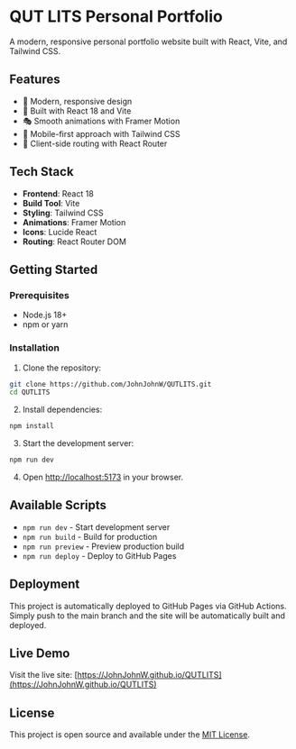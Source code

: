 # QUT LITS Personal Portfolio

A modern, responsive personal portfolio website built with React, Vite, and Tailwind CSS.

## Features

- 🎨 Modern, responsive design
- 🚀 Built with React 18 and Vite
- 🎭 Smooth animations with Framer Motion
- 📱 Mobile-first approach with Tailwind CSS
- 🧭 Client-side routing with React Router

## Tech Stack

- **Frontend**: React 18
- **Build Tool**: Vite
- **Styling**: Tailwind CSS
- **Animations**: Framer Motion
- **Icons**: Lucide React
- **Routing**: React Router DOM

## Getting Started

### Prerequisites

- Node.js 18+ 
- npm or yarn

### Installation

1. Clone the repository:
```bash
git clone https://github.com/JohnJohnW/QUTLITS.git
cd QUTLITS
```

2. Install dependencies:
```bash
npm install
```

3. Start the development server:
```bash
npm run dev
```

4. Open [http://localhost:5173](http://localhost:5173) in your browser.

## Available Scripts

- `npm run dev` - Start development server
- `npm run build` - Build for production
- `npm run preview` - Preview production build
- `npm run deploy` - Deploy to GitHub Pages

## Deployment

This project is automatically deployed to GitHub Pages via GitHub Actions. Simply push to the main branch and the site will be automatically built and deployed.

## Live Demo

Visit the live site: [https://JohnJohnW.github.io/QUTLITS](https://JohnJohnW.github.io/QUTLITS)

## License

This project is open source and available under the [MIT License](LICENSE).
